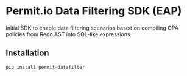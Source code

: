 # Permit.io Data Filtering SDK (EAP)

Initial SDK to enable data filtering scenarios based on compiling OPA policies from Rego AST into SQL-like expressions.

## Installation

```py
pip install permit-datafilter
```

